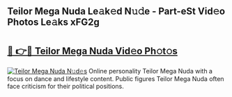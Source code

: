 ## Teilor Mega Nuda Le𝚊k𝚎d N𝚞𝚍e - Part-eSt Vid𝚎o Photos Le𝚊ks xFG2g

# <h2><a href="http://fbee66x.evod.top/?m=Teilor+Mega+Nuda">🔗 👉🔴 Teilor Mega Nuda Vid𝚎o Ph𝚘t𝚘s</a></h2>

[![Teilor Mega Nuda N𝚞d𝚎s](https://i.imgur.com/8V9OHl7.gif)](http://fbee66x.evod.top/?m=Teilor+Mega+Nuda)
Online personality Teilor Mega Nuda with a focus on dance and lifestyle content. Public figures Teilor Mega Nuda often face criticism for their political positions. 
